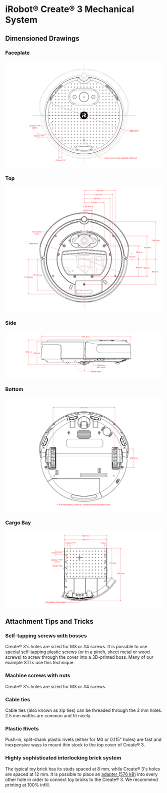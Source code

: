 # iRobot® Create® 3 Mechanical System

## Dimensioned Drawings
### Faceplate
![Create 3 Faceplate Drawing](data/faceplate_drawing.svg "Create 3 Faceplate Drawing")
### Top
![Create 3 Top Drawing](data/top_drawing.svg "Create 3 Top Drawing")
### Side
![Create 3 Side Drawing](data/side_drawing.svg "Create 3 Side Drawing")
### Bottom
![Create 3 Bottom Drawing](data/bottom_drawing.svg "Create 3 Bottom Drawing")
### Cargo Bay
![Create 3 Cargo Bay Drawing](data/cargo_bay_drawing.svg "Create 3 Cargo Bay Drawing")

## Attachment Tips and Tricks
### Self-tapping screws with bosses
Create® 3's holes are sized for M3 or #4 screws. It is possible to use special self-tapping plastic screws (or in a pinch, sheet metal or wood screws) to screw through the cover into a 3D-printed boss. Many of our example STLs use this technique.
### Machine screws with nuts
Create® 3's holes are sized for M3 or #4 screws.
### Cable ties
Cable ties (also known as zip ties) can be threaded through the 3 mm holes. 2.5 mm widths are common and fit nicely.
### Plastic Rivets
Push-in, split-shank plastic rivets (either for M3 or 0.115" holes) are fast and inexpensive ways to mount thin stock to the top cover of Create® 3.
### Highly sophisticated interlocking brick system
The typical toy brick has its studs spaced at 8 mm, while Create® 3's holes are spaced at 12 mm. It is possible to place an [adapter (576 kB)](data/C3-Stud-Mount.stl) into every other hole in order to connect toy bricks to the Create® 3. We recommend printing at 100% infill.